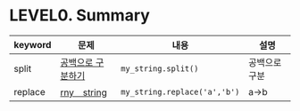 # LEVEL0. Summary
|keyword|문제|내용|설명|
|---|---|---|---|
|split|[공백으로 구분하기](181869. 공백으로 구분하기 1)|<code>my_string.split()</code>|공백으로 구분|
|replace|[rny＿string](181863. rny＿string)|<code>my_string.replace('a','b')</code>|a->b|
